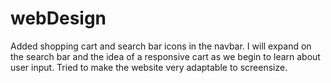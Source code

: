 # webDesign

Added shopping cart and search bar icons in the navbar. I will expand on the search bar and the idea of a responsive cart as we begin to learn about user input.
Tried to make the website very adaptable to screensize.
